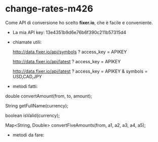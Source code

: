 # change-rates-m426

Come API di conversione ho scelto **fixer.io**, che è facile e conveniente.

- La mia API key: 13e4351b9d6e76b6f390c211b57315d4

- chiamate utili:


    http://data.fixer.io/api/symbols
        ? access_key = APIKEY



    http://data.fixer.io/api/latest
        ? access_key = APIKEY


    http://data.fixer.io/api/latest
        ? access_key = APIKEY
        & symbols = USD,CAD,JPY



- metodi fatti:

double convertAmount(from, to, amount);

  String getFullName(currency);

  boolean isValid(currency);

  Map<String, Double> convertFiveAmounts(from, a1, a2, a3, a4, a5);

- metodi da fare: